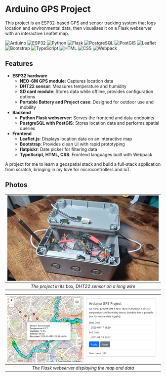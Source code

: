 # Arduino GPS Project

This project is an ESP32-based GPS and sensor tracking system that logs location and environmental data, then visualises it on a Flask webserver with an interactive Leaflet map.

![Arduino](https://img.shields.io/badge/-Arduino-00979D?style=for-the-badge&logo=Arduino&logoColor=white) ![ESP32](https://img.shields.io/badge/ESP32-000000?style=for-the-badge&logo=espressif&logoColor=white) ![Python](https://img.shields.io/badge/python-3670A0?style=for-the-badge&logo=python&logoColor=ffdd54) ![Flask](https://img.shields.io/badge/Flask-000000?style=for-the-badge&logo=flask&logoColor=white) ![PostgreSQL](https://img.shields.io/badge/PostgreSQL-316192?style=for-the-badge&logo=postgresql&logoColor=white) ![PostGIS](https://img.shields.io/badge/PostGIS-006B3A?style=for-the-badge&logo=postgis&logoColor=white) ![Leaflet](https://img.shields.io/badge/Leaflet-199900?style=for-the-badge&logo=leaflet&logoColor=white) ![Bootstrap](https://img.shields.io/badge/Bootstrap-7952B3?style=for-the-badge&logo=bootstrap&logoColor=white) ![TypeScript](https://img.shields.io/badge/TypeScript-007ACC?style=for-the-badge&logo=typescript&logoColor=white) ![HTML](https://img.shields.io/badge/HTML-E34F26?style=for-the-badge&logo=html5&logoColor=white) ![CSS](https://img.shields.io/badge/CSS-1572B6?style=for-the-badge&logo=css3&logoColor=white) ![Webpack](https://img.shields.io/badge/Webpack-8DD6F9?style=for-the-badge&logo=webpack&logoColor=black)

## Features

- **ESP32 hardware**
  - **NEO-6M GPS module**: Captures location data
  - **DHT22 sensor**: Measures temperature and humidity
  - **SD card module**: Stores data while offline, provides configuration options
  - **Portable Battery and Project case**: Designed for outdoor use and mobility
- **Backend**
  - **Python Flask webserver**: Serves the frontend and data endpoints
  - **PostgreSQL with PostGIS**: Stores location data and performs spatial queries
- **Frontend**
  - **Leaflet.js**: Displays location data on an interactive map
  - **Bootstrap**: Provides clean UI with rapid prototyping
  - **flatpickr**: Date picker for filtering data
  - **TypeScript, HTML, CSS**: Frontend languages built with Webpack

A project for me to learn a geospatial stack and build a full-stack application from scratch, bringing in my love for microcontrollers and IoT.

## Photos

|![Hardware](hardware/docs/project_in_box.png)|
|:--:|
| *The project in its box, DHT22 sensor on a long wire* |


|![Webserver](webserver/docs/webpage.png)|
|:--:|
| *The Flask webserver displaying the map and data* |
